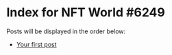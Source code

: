 # Index for NFT World #6249
Posts will be displayed in the order below:

- [Your first post](./001-first.md)

